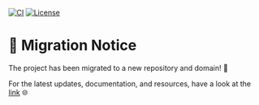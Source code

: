 [![CI](https://github.com/egrosdou01/personal-blog/actions/workflows/deploy.yml/badge.svg)](https://github.com/egrosdou01/personal-blog/actions)
[![License](https://img.shields.io/badge/license-Apache-blue.svg)](LICENSE)

# 🚀 Migration Notice

The project has been migrated to a new repository and domain! 🎉 

For the latest updates, documentation, and resources, have a look at the [link](https://blog.grosdouli.dev/) 🌐
